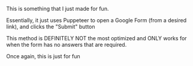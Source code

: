 This is something that I just made for fun.

Essentially, it just uses Puppeteer to open a Google Form (from a desired link), and clicks the "Submit" button

This method is DEFINITELY NOT the most optimized and ONLY works for when the form has no answers that are required.

Once again, this is just for fun